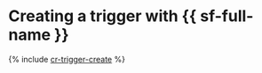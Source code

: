 # Creating a trigger with {{ sf-full-name }}

{% include [cr-trigger-create](../../_includes/functions/cr-trigger-create.md) %}